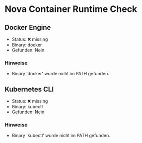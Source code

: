 # Nova Container Runtime Check

## Docker Engine
- Status: ❌ missing
- Binary: docker
- Gefunden: Nein

### Hinweise
- Binary 'docker' wurde nicht im PATH gefunden.

## Kubernetes CLI
- Status: ❌ missing
- Binary: kubectl
- Gefunden: Nein

### Hinweise
- Binary 'kubectl' wurde nicht im PATH gefunden.
